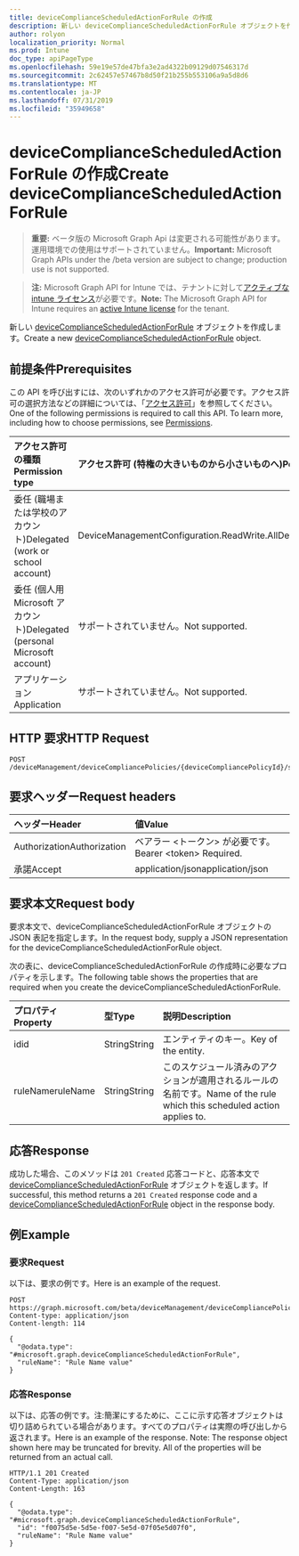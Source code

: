```yaml
---
title: deviceComplianceScheduledActionForRule の作成
description: 新しい deviceComplianceScheduledActionForRule オブジェクトを作成します。
author: rolyon
localization_priority: Normal
ms.prod: Intune
doc_type: apiPageType
ms.openlocfilehash: 59e19e57de47bfa3e2ad4322b09129d07546317d
ms.sourcegitcommit: 2c62457e57467b8d50f21b255b553106a9a5d8d6
ms.translationtype: MT
ms.contentlocale: ja-JP
ms.lasthandoff: 07/31/2019
ms.locfileid: "35949658"
---
```

# <a name="create-devicecompliancescheduledactionforrule"></a><span data-ttu-id="4ae82-103">deviceComplianceScheduledActionForRule の作成</span><span class="sxs-lookup"><span data-stu-id="4ae82-103">Create deviceComplianceScheduledActionForRule</span></span>

> <span data-ttu-id="4ae82-104">**重要:** ベータ版の Microsoft Graph Api は変更される可能性があります。運用環境での使用はサポートされていません。</span><span class="sxs-lookup"><span data-stu-id="4ae82-104">**Important:** Microsoft Graph APIs under the /beta version are subject to change; production use is not supported.</span></span>

> <span data-ttu-id="4ae82-105">**注:** Microsoft Graph API for Intune では、テナントに対して[アクティブな intune ライセンス](https://go.microsoft.com/fwlink/?linkid=839381)が必要です。</span><span class="sxs-lookup"><span data-stu-id="4ae82-105">**Note:** The Microsoft Graph API for Intune requires an [active Intune license](https://go.microsoft.com/fwlink/?linkid=839381) for the tenant.</span></span>

<span data-ttu-id="4ae82-106">新しい [deviceComplianceScheduledActionForRule](../resources/intune-deviceconfig-devicecompliancescheduledactionforrule.md) オブジェクトを作成します。</span><span class="sxs-lookup"><span data-stu-id="4ae82-106">Create a new [deviceComplianceScheduledActionForRule](../resources/intune-deviceconfig-devicecompliancescheduledactionforrule.md) object.</span></span>

## <a name="prerequisites"></a><span data-ttu-id="4ae82-107">前提条件</span><span class="sxs-lookup"><span data-stu-id="4ae82-107">Prerequisites</span></span>
<span data-ttu-id="4ae82-p101">この API を呼び出すには、次のいずれかのアクセス許可が必要です。アクセス許可の選択方法などの詳細については、「[アクセス許可](/graph/permissions-reference)」を参照してください。</span><span class="sxs-lookup"><span data-stu-id="4ae82-p101">One of the following permissions is required to call this API. To learn more, including how to choose permissions, see [Permissions](/graph/permissions-reference).</span></span>

|<span data-ttu-id="4ae82-110">アクセス許可の種類</span><span class="sxs-lookup"><span data-stu-id="4ae82-110">Permission type</span></span>|<span data-ttu-id="4ae82-111">アクセス許可 (特権の大きいものから小さいものへ)</span><span class="sxs-lookup"><span data-stu-id="4ae82-111">Permissions (from most to least privileged)</span></span>|
|:---|:---|
|<span data-ttu-id="4ae82-112">委任 (職場または学校のアカウント)</span><span class="sxs-lookup"><span data-stu-id="4ae82-112">Delegated (work or school account)</span></span>|<span data-ttu-id="4ae82-113">DeviceManagementConfiguration.ReadWrite.All</span><span class="sxs-lookup"><span data-stu-id="4ae82-113">DeviceManagementConfiguration.ReadWrite.All</span></span>|
|<span data-ttu-id="4ae82-114">委任 (個人用 Microsoft アカウント)</span><span class="sxs-lookup"><span data-stu-id="4ae82-114">Delegated (personal Microsoft account)</span></span>|<span data-ttu-id="4ae82-115">サポートされていません。</span><span class="sxs-lookup"><span data-stu-id="4ae82-115">Not supported.</span></span>|
|<span data-ttu-id="4ae82-116">アプリケーション</span><span class="sxs-lookup"><span data-stu-id="4ae82-116">Application</span></span>|<span data-ttu-id="4ae82-117">サポートされていません。</span><span class="sxs-lookup"><span data-stu-id="4ae82-117">Not supported.</span></span>|

## <a name="http-request"></a><span data-ttu-id="4ae82-118">HTTP 要求</span><span class="sxs-lookup"><span data-stu-id="4ae82-118">HTTP Request</span></span>
<!-- {
  "blockType": "ignored"
}
-->
``` http
POST /deviceManagement/deviceCompliancePolicies/{deviceCompliancePolicyId}/scheduledActionsForRule
```

## <a name="request-headers"></a><span data-ttu-id="4ae82-119">要求ヘッダー</span><span class="sxs-lookup"><span data-stu-id="4ae82-119">Request headers</span></span>
|<span data-ttu-id="4ae82-120">ヘッダー</span><span class="sxs-lookup"><span data-stu-id="4ae82-120">Header</span></span>|<span data-ttu-id="4ae82-121">値</span><span class="sxs-lookup"><span data-stu-id="4ae82-121">Value</span></span>|
|:---|:---|
|<span data-ttu-id="4ae82-122">Authorization</span><span class="sxs-lookup"><span data-stu-id="4ae82-122">Authorization</span></span>|<span data-ttu-id="4ae82-123">ベアラー &lt;トークン&gt; が必要です。</span><span class="sxs-lookup"><span data-stu-id="4ae82-123">Bearer &lt;token&gt; Required.</span></span>|
|<span data-ttu-id="4ae82-124">承諾</span><span class="sxs-lookup"><span data-stu-id="4ae82-124">Accept</span></span>|<span data-ttu-id="4ae82-125">application/json</span><span class="sxs-lookup"><span data-stu-id="4ae82-125">application/json</span></span>|

## <a name="request-body"></a><span data-ttu-id="4ae82-126">要求本文</span><span class="sxs-lookup"><span data-stu-id="4ae82-126">Request body</span></span>
<span data-ttu-id="4ae82-127">要求本文で、deviceComplianceScheduledActionForRule オブジェクトの JSON 表記を指定します。</span><span class="sxs-lookup"><span data-stu-id="4ae82-127">In the request body, supply a JSON representation for the deviceComplianceScheduledActionForRule object.</span></span>

<span data-ttu-id="4ae82-128">次の表に、deviceComplianceScheduledActionForRule の作成時に必要なプロパティを示します。</span><span class="sxs-lookup"><span data-stu-id="4ae82-128">The following table shows the properties that are required when you create the deviceComplianceScheduledActionForRule.</span></span>

|<span data-ttu-id="4ae82-129">プロパティ</span><span class="sxs-lookup"><span data-stu-id="4ae82-129">Property</span></span>|<span data-ttu-id="4ae82-130">型</span><span class="sxs-lookup"><span data-stu-id="4ae82-130">Type</span></span>|<span data-ttu-id="4ae82-131">説明</span><span class="sxs-lookup"><span data-stu-id="4ae82-131">Description</span></span>|
|:---|:---|:---|
|<span data-ttu-id="4ae82-132">id</span><span class="sxs-lookup"><span data-stu-id="4ae82-132">id</span></span>|<span data-ttu-id="4ae82-133">String</span><span class="sxs-lookup"><span data-stu-id="4ae82-133">String</span></span>|<span data-ttu-id="4ae82-134">エンティティのキー。</span><span class="sxs-lookup"><span data-stu-id="4ae82-134">Key of the entity.</span></span>|
|<span data-ttu-id="4ae82-135">ruleName</span><span class="sxs-lookup"><span data-stu-id="4ae82-135">ruleName</span></span>|<span data-ttu-id="4ae82-136">String</span><span class="sxs-lookup"><span data-stu-id="4ae82-136">String</span></span>|<span data-ttu-id="4ae82-137">このスケジュール済みのアクションが適用されるルールの名前です。</span><span class="sxs-lookup"><span data-stu-id="4ae82-137">Name of the rule which this scheduled action applies to.</span></span>|



## <a name="response"></a><span data-ttu-id="4ae82-138">応答</span><span class="sxs-lookup"><span data-stu-id="4ae82-138">Response</span></span>
<span data-ttu-id="4ae82-139">成功した場合、このメソッドは `201 Created` 応答コードと、応答本文で [deviceComplianceScheduledActionForRule](../resources/intune-deviceconfig-devicecompliancescheduledactionforrule.md) オブジェクトを返します。</span><span class="sxs-lookup"><span data-stu-id="4ae82-139">If successful, this method returns a `201 Created` response code and a [deviceComplianceScheduledActionForRule](../resources/intune-deviceconfig-devicecompliancescheduledactionforrule.md) object in the response body.</span></span>

## <a name="example"></a><span data-ttu-id="4ae82-140">例</span><span class="sxs-lookup"><span data-stu-id="4ae82-140">Example</span></span>

### <a name="request"></a><span data-ttu-id="4ae82-141">要求</span><span class="sxs-lookup"><span data-stu-id="4ae82-141">Request</span></span>
<span data-ttu-id="4ae82-142">以下は、要求の例です。</span><span class="sxs-lookup"><span data-stu-id="4ae82-142">Here is an example of the request.</span></span>
``` http
POST https://graph.microsoft.com/beta/deviceManagement/deviceCompliancePolicies/{deviceCompliancePolicyId}/scheduledActionsForRule
Content-type: application/json
Content-length: 114

{
  "@odata.type": "#microsoft.graph.deviceComplianceScheduledActionForRule",
  "ruleName": "Rule Name value"
}
```

### <a name="response"></a><span data-ttu-id="4ae82-143">応答</span><span class="sxs-lookup"><span data-stu-id="4ae82-143">Response</span></span>
<span data-ttu-id="4ae82-p102">以下は、応答の例です。注:簡潔にするために、ここに示す応答オブジェクトは切り詰められている場合があります。すべてのプロパティは実際の呼び出しから返されます。</span><span class="sxs-lookup"><span data-stu-id="4ae82-p102">Here is an example of the response. Note: The response object shown here may be truncated for brevity. All of the properties will be returned from an actual call.</span></span>
``` http
HTTP/1.1 201 Created
Content-Type: application/json
Content-Length: 163

{
  "@odata.type": "#microsoft.graph.deviceComplianceScheduledActionForRule",
  "id": "f0075d5e-5d5e-f007-5e5d-07f05e5d07f0",
  "ruleName": "Rule Name value"
}
```





